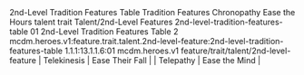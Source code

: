 <ability>
  <name>2nd-Level Tradition Features Table</name>
  <keywords>
    <keyword>Tradition</keyword>
  </keywords>
  <type>Features</type>
  <distance>Chronopathy</distance>
  <target>Ease the Hours</target>
  <metadata>
    <class>talent</class>
    <feature_type>trait</feature_type>
    <file_dpath>Talent/2nd-Level Features</file_dpath>
    <item_id>2nd-level-tradition-features-table</item_id>
    <item_index>01</item_index>
    <item_name>2nd-Level Tradition Features Table</item_name>
    <level>2</level>
    <scc>mcdm.heroes.v1:feature.trait.talent.2nd-level-feature:2nd-level-tradition-features-table</scc>
    <scdc>1.1.1:13.1.1.6:01</scdc>
    <source>mcdm.heroes.v1</source>
    <type>feature/trait/talent/2nd-level-feature</type>
  </metadata>
  <effects>
    <effect type="mundane">| Telekinesis | Ease Their Fall |
| Telepathy   | Ease the Mind   |</effect>
  </effects>
</ability>
